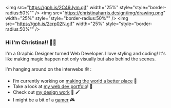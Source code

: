 <p align="center">
  
<img src="https://gph.is/2C49Jym.gif" width="25%" style="style="border-radius:50%"" />
<img src="https://christinaharris.design/img/drawing.png" width="25%" style="style="border-radius:50%"" />
<img src="https://gph.is/2crp02N.gif" width="25%" style="style="border-radius:50%"" />
  </p>
  

### Hi I'm Christina!! 🦄✨

I'm a Graphic Designer turned Web Developer. I love styling and coding! It's like making magic happen not only visually but also behind the scenes. 

I'm hanging around on the interwebs 🕸️ :

- I’m currently working on [making the world a better place](https://huemanistic.org/) 🌱 
- Take a look at [my web dev portfolo](https://www.christinaharris.dev/)! 📘 
- Check out [my design work](https://christinaharris.design/) 🎨 🖌️ 
- I might be a bit of a [gamer](https://psnprofiles.com/imriven) 🎮 

